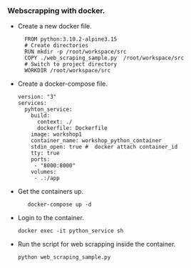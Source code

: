 ### Webscrapping with docker.
   - Create a new docker file.
     
           FROM python:3.10.2-alpine3.15
           # Create directories  
           RUN mkdir -p /root/workspace/src
           COPY ./web_scraping_sample.py  /root/workspace/src
           # Switch to project directory
           WORKDIR /root/workspace/src
        
   - Create a docker-compose file.
     
         version: "3"
         services:
           pyhton_service:
             build:
               context: ./
               dockerfile: Dockerfile
             image: workshop1
             container_name: workshop_python_container
             stdin_open: true #  docker attach container_id
             tty: true
             ports:
              - "8000:8000"
             volumes:
              - .:/app
   - Get the containers up.
     
            docker-compose up -d
     
   - Login to the container.
     
         docker exec -it python_service sh
   - Run the script for web scrapping inside the container.
      
         python web_scraping_sample.py